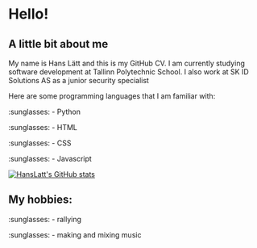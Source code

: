 <h1>Hello!</h1>

<h2>A little bit about me</h2>
<p>My name is Hans Lätt and this is my GitHub CV. I am currently studying software development at Tallinn Polytechnic School. I also work at SK ID Solutions AS as a junior security specialist</p>

<p>Here are some programming languages that I am familiar with: </p>

<p>:sunglasses: - Python </p>
<p>:sunglasses: - HTML </p>
<p>:sunglasses: - CSS </p>
<p>:sunglasses: - Javascript </p>

[![HansLatt's GitHub stats](https://github-readme-stats.vercel.app/api?username=HansLatt)](https://github.com/HansLatt/github-readme-stats)

<h2>My hobbies:</h2>
<p>:sunglasses: - rallying </p>
<p>:sunglasses: - making and mixing music </p>
